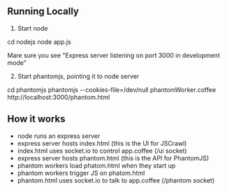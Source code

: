 ## Running Locally
1. Start node 

  cd nodejs
  node app.js

Mare sure you see "Express server listening on port 3000 in development mode"

2. Start phantomjs, pointing it to node server

  cd phantomjs
  phantomjs --cookies-file=/dev/null phantomWorker.coffee http://localhost:3000/phantom.html

## How it works

- node runs an express server
- express server hosts index.html (this is the UI for JSCrawl)
- index.html uses socket.io to control app.coffee (/ui socket) 
- express server hosts phantom.html (this is the API for PhantomJS)
- phantom workers load phatom.html when they start up
- phantom workers trigger JS on phatom.html
- phantom.html uses socket.io to talk to app.coffee (/phantom socket) 


